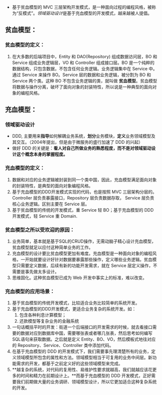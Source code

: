 - 基于贫血模型的 MVC 三层架构开发模式，是一种面向过程的编程风格，被称为“反模式”。*领域驱动设计*是基于充血模型的开发模式，越来越被人提倡。

## 贫血模型：
### 贫血模型的定义：
1. 在大多数的后端项目中，Entity 和 DAO(Repository) 组成数据访问层，BO 和 Service 组成业务逻辑层，VO 和 Controller 组成接口层。BO 是一个纯粹的数据结构，只包含数据，不包含任何业务逻辑。业务逻辑集中在 Service 中。通过 Service 来操作 BO。Service 层的数据和业务逻辑，被分割为 BO 和 Service 两个类。这种 BO 不包含业务逻辑的类，就叫做 **贫血模型**。贫血模型将数据与操作分离，破坏了面向对象的封装特性，所以说是一种典型的面向对象的编程风格。

## 充血模型：
### 领域驱动设计
  - DDD, 主要用来**指导**如何解耦业务系统，**划分**业务模块，**定义**业务领域模型及其交互。（2004年提出，但是由于微服务的盛行加速了 DDD 的兴起）
  - 做好 DDD 的关键是：**看人对自己所做业务的熟悉程度，而不是对领域驱动设计这个概念本身的掌握程度。**
### 充血模型的定义：
1. 数据和对应的业务逻辑被封装到同一个类中国，因此，充血模型满足面向对象的封装特性，是典型的面向对象编程风格。
2. 基于充血模型的DDD开发模式实现的代码，也是按照 MVC 三层架构分层的。Controller 层负责暴露接口，Repository 层负责数据存取， Service 层负责核心业务逻辑。区别主要在 Service 层。
3. 基于贫血模型的传统的开发模式，重 Service 轻 BO；基于充血模型的 DDD 开发模式，轻 Service 重 Domain.

### 贫血模型之所以受欢迎的原因：
1. 业务简单，基本就是基于SQL的CRUD操作，无需动脑子精心设计充血模型，贫血模型就足以应付这种简单业务的工作。
2. 充血模型的设计要比贫血模型更加有难度。充血模型是一种面向对象的编程风格，一开始就要设计好针对数据要暴露那些操作，定义哪些业务逻辑。贫血模型只需要定义数据，后续有新的功能开发需求，就在 Service 层定义操作，不需要是事先做太多设计。
3. 思维固化。这种贫血模型已成为 Web 开发中事实上的标准，难以改变。

### 充血模型的应用场景：
1. 基于贫血模型的传统开发模式，比较适合业务比较简单的系统开发。
2. 基于充血模型的DDD开发模式，更适合业务复杂的系统开发。如：
   1. 包含各种利息计算模型；
   2. 还款模型等复杂业务的金融系统
3. 一句话概括平时的开发：街道一个后端接口的开发需求的时候，就去看接口需要的数据对应到数据库中国，需要哪张表或者哪几张表，然后思考如何编写SQL语句来获取数据。之后就是定义 Entity、BO、VO，然后模板式地往对应的 Repository、Service、Controller 类中添加代码。
4. 在基于充血模型的 DDD 的开发模式下，我们需要事先理清楚所有的业务，定义领域模型所包含的属性和方法。领域模型相当于可复用的业务中间层。新功能需求的开发，都基于之前定义好的这些领域模型来完成。
5. **越复杂的系统，对代码的复用性、易维护性要求就越高，我们就越应该花更多的时间和精力在前期设计上。**而基于充血模型的 DDD 开发模式，正好需要我们前期做大量的业务调研、领域模型设计，所以它更加适合这种复杂系统的开发。